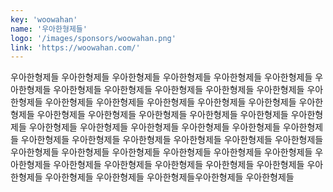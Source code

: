 ```yaml
---
key: 'woowahan'
name: '우아한형제들'
logo: '/images/sponsors/woowahan.png'
link: 'https://woowahan.com/'
---
```


우아한형제들 우아한형제들 우아한형제들 우아한형제들 우아한형제들 우아한형제들 우아한형제들 우아한형제들 우아한형제들 우아한형제들 우아한형제들 우아한형제들 우아한형제들 우아한형제들 우아한형제들 우아한형제들 우아한형제들 우아한형제들 우아한형제들 우아한형제들 우아한형제들 우아한형제들 우아한형제들 우아한형제들 우아한형제들 우아한형제들 우아한형제들 우아한형제들 우아한형제들 우아한형제들 우아한형제들 우아한형제들 우아한형제들 우아한형제들 우아한형제들 우아한형제들 우아한형제들 우아한형제들 우아한형제들 우아한형제들 우아한형제들 우아한형제들 우아한형제들 우아한형제들 우아한형제들 우아한형제들 우아한형제들 우아한형제들 우아한형제들 우아한형제들 우아한형제들 우아한형제들 우아한형제들우아한형제들 우아한형제들
